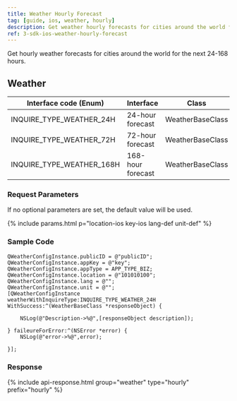 ```yaml
---
title: Weather Hourly Forecast
tag: [guide, ios, weather, hourly]
description: Get weather hourly forecasts for cities around the world for the next 24-168 hours.
ref: 3-sdk-ios-weather-hourly-forecast
---
```


Get hourly weather forecasts for cities around the world for the next 24-168 hours.

## Weather

| Interface code (Enum)     | Interface         | Class            |
| ------------------------- | ----------------- | ---------------- |
| INQUIRE_TYPE_WEATHER_24H  | 24-hour forecast  | WeatherBaseClass |
| INQUIRE_TYPE_WEATHER_72H  | 72-hour forecast  | WeatherBaseClass |
| INQUIRE_TYPE_WEATHER_168H | 168-hour forecast | WeatherBaseClass |

### Request Parameters

If no optional parameters are set, the default value will be used.

{% include params.html p="location-ios key-ios lang-def unit-def" %}

### Sample Code

```objc
QWeatherConfigInstance.publicID = @"publicID";
QWeatherConfigInstance.appKey = @"key";
QWeatherConfigInstance.appType = APP_TYPE_BIZ;
QWeatherConfigInstance.location = @"101010100";
QWeatherConfigInstance.lang = @"";
QWeatherConfigInstance.unit = @"";
[QWeatherConfigInstance weatherWithInquireType:INQUIRE_TYPE_WEATHER_24H WithSuccess:^(WeatherBaseClass *responseObject) {
        
    NSLog(@"Description->%@",[responseObject description]);
        
} faileureForError:^(NSError *error) {
    NSLog(@"error->%@",error);
        
}];
```

### Response

{% include api-response.html group="weather" type="hourly" prefix="hourly" %}
